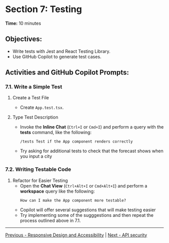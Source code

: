 # Section 7: Testing

**Time:** 10 minutes


## Objectives:

*   Write tests with Jest and React Testing Library.
*   Use GitHub Copilot to generate test cases.


## Activities and GitHub Copilot Prompts:


### 7.1. Write a Simple Test

1.  Create a Test File
    *   Create `App.test.tsx`.

2.  Type Test Description
    *   Invoke the **Inline Chat** (`Ctrl+I` or `Cmd+I`) and perform a query with the **tests** command, like the following:
        ```
        /tests Test if the App component renders correctly
        ```
    *   Try asking for additional tests to check that the forecast shows when you input a city


### 7.2. Writing Testable Code

1.  Refactor for Easier Testing
    *   Open the **Chat View** (`Ctrl+Alt+I` or `Cmd+Alt+I`) and perform a **workspace** query like the following:
        ```
        How can I make the App component more testable?
        ```
    *   Copilot will offer several suggestions that will make testing easier
    *   Try implementing some of the sugggestions and then repeat the process outlined above in 7.1.

---------------
[Previous - Responsive Design and Accessibility](./05-responsive-design-and-accessibility.md) | [Next - API security](./07-api-security.md)